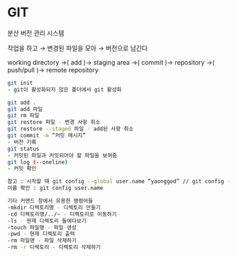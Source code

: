 # GIT

분산 버전 관리 시스템

작업을 하고 → 변경된 파일을 모아 → 버전으로 남긴다

working directory →( add )→ staging area →( commit )→ repository →( push/pull )→ remote repository

```bash
git init 
- git이 활성화되지 않은 폴더에서 git 활성화

git add .
git add 파일
git rm 파일
git restore 파일 - 변경 사항 취소
git restore --staged 파일 - add된 사항 취소
git commit -m “커밋 메시지”
- 버전 기록
git status
- 커밋된 파일과 커밋되어야 할 파일을 보여줌
git log (--oneline)
- 커밋 확인

참고 : 시작할 때 git config --global user.name “yaonggod” // git config --global user.email “내 이메일”
이름 확인 : git config user.name

기타 커맨드 창에서 유용한 명령어들
-mkdir 디렉토리명 - 디렉토리 만들기
-cd 디렉토리명/../~ - 디렉토리로 이동하기
-ls - 현재 디렉토리 들여다보기
-touch 파일명 - 파일 생성
-pwd - 현재 디렉토리 출력
-rm 파일명 - 파일 삭제하기
-rm -r 디렉토리 - 디렉토리 삭제하기
```

